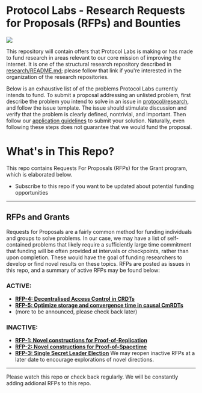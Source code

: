 # Protocol Labs - Research Requests for Proposals (RFPs) and Bounties
![](https://img.shields.io/badge/team-research-0f41f4.svg?style=flat-square)

This repository will contain offers that Protocol Labs is making or has made to fund research in areas relevant to our core mission of improving the internet.  It is one of the structural research repository described in [research/README.md](https://github.com/protocol/research); please follow that link if you're interested in the organization of the research repositories.

Below is an exhaustive list of of the problems Protocol Labs currently intends to fund.  To submit a proposal addressing an unlisted problem, first describe the problem you intend to solve in an issue in [protocol/research](https://github.com/protocol/research/issues), and follow the issue template.  The issue should stimulate discussion and verify that the problem is clearly defined, nontrivial, and important.  Then follow our [application guidelines](https://github.com/protocol/research-RFPs/blob/master/RFP-application-instructions.md) to submit your solution.  Naturally, even following these steps does not guarantee that we would fund the proposal.


# What's in This Repo?

This repo contains Requests For Proposals (RFPs) for the Grant program, which is elaborated below.

 - Subscribe to this repo if you want to be updated about potential funding opportunities

---
<!-- ## Bounties
Similar to a bug bounty program, we may occasionally post problems in this repository with an associated reward to be paid on delivery of a solution.  A list of active bounties may be found below

 - **(none at present, please check back later)** 
-->


## RFPs and Grants
Requests for Proposals are a fairly common method for funding individuals and groups to solve problems.  In our case, we may have a list of self-contained problems that likely require a sufficiently large time commitment that funding will be often provided at intervals or checkpoints, rather than upon completion.  These would have the goal of funding researchers to develop or find novel results on these topics.  RFPs are posted as issues in this repo, and a summary of active RFPs may be found below:

### ACTIVE: 
  - **[RFP-4: Decentralised Access Control in CRDTs](https://github.com/protocol/research-RFPs/blob/master/RFPs/rfp-4-CRDT-ACL.md)**
  - **[RFP-5: Optimize storage and convergence time in causal CmRDTs](https://github.com/protocol/research-RFPs/blob/master/RFPs/rfp-5-optimized-CmRDT.md)**
  - (more to be announced, please check back later)
 
### INACTIVE:
  - **[RFP-1: Novel constructions for Proof-of-Replication](https://github.com/protocol/research-RFPs/blob/master/RFPs/rfp-1-proof-of-replication.md)**
  - **[RFP-2: Novel constructions for Proof-of-Spacetime](https://github.com/protocol/research-RFPs/blob/master/RFPs/rfp-2-proof-of-spacetime.md)**
  - **[RFP-3: Single Secret Leader Election](https://github.com/protocol/research-RFPs/blob/master/RFPs/rfp-3-single-leader-election.md)**
We may reopen inactive RFPs at a later date to encourage explorations of novel directions.

---
Please watch this repo or check back regularly.  We will be constantly adding addional RFPs to this repo.
